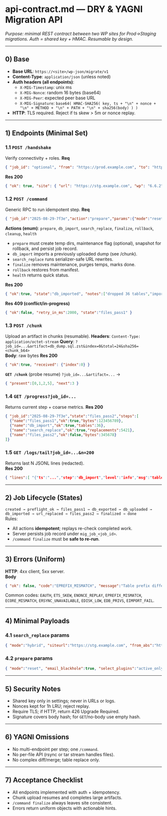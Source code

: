# api-contract.md — DRY & YAGNI Migration API
*Purpose: minimal REST contract between two WP sites for Prod→Staging migrations. Auth = shared key + HMAC. Resumable by design.*

---

## 0) Base
- **Base URL**: `https://<site>/wp-json/migrate/v1`
- **Content-Type**: `application/json` (unless noted)
- **Auth headers (all endpoints)**:
  - `X-MIG-Timestamp`: unix ms
  - `X-MIG-Nonce`: random 16 bytes (base64)
  - `X-MIG-Peer`: expected peer base URL
  - `X-MIG-Signature`: `base64( HMAC-SHA256( key, ts + "\n" + nonce + "\n" + METHOD + "\n" + PATH + "\n" + sha256(body) ) )`
- **HTTP**: TLS required. Reject if ts skew > 5m or nonce replay.

---

## 1) Endpoints (Minimal Set)

### 1.1 `POST /handshake`
Verify connectivity + roles.
**Req**
```json
{ "job_id": "optional", "from": "https://prod.example.com", "to": "https://stg.example.com", "capabilities": { "rsync": true, "wp_cli": true } }
```
**Res 200**
```json
{ "ok": true, "site": { "url": "https://stg.example.com", "wp": "6.6.2", "db": "mysql", "prefix": "wp_", "charset": "utf8mb4" }, "capabilities": { "rsync": true, "zstd": true, "wp_cli": true } }
```

### 1.2 `POST /command`
Generic RPC to run idempotent step.
**Req**
```json
{ "job_id":"2025-08-29-7f3e","action":"prepare","params":{"mode":"reset","email_blackhole":true} }
```
**Actions (enum)**: `prepare`, `db_import`, `search_replace`, `finalize`, `rollback`, `cleanup`, `health`  
- `prepare` must create temp dirs, maintenance flag (optional), snapshot for rollback, and persist job record.
- `db_import` imports a previously uploaded dump (see /chunk).
- `search_replace` runs serializer-safe URL rewrites.
- `finalize` removes maintenance, purges temps, marks done.
- `rollback` restores from manifest.
- `health` returns quick status.

**Res 200**
```json
{ "ok":true, "state":"db_imported", "notes":["dropped 36 tables","imported 36 tables"] }
```
**Res 409 (conflict/in-progress)**
```json
{ "ok":false, "retry_in_ms":2000, "state":"files_pass1" }
```

### 1.3 `POST /chunk`
Upload an artifact in chunks (resumable).
**Headers**: `Content-Type: application/octet-stream`
**Query**: `?job_id=...&artifact=db_dump.sql.zst&index=0&total=24&sha256=<chunk_b64>`  
**Body**: raw bytes
**Res 200**
```json
{ "ok":true, "received": {"index":0} }
```
**`GET /chunk`** (probe resume)
`?job_id=...&artifact=...` →
```json
{ "present":[0,1,2,5], "next":3 }
```

### 1.4 `GET /progress?job_id=...`
Returns current step + coarse metrics.
**Res 200**
```json
{ "job_id":"2025-08-29-7f3e","state":"files_pass2","steps":[
  {"name":"files_pass1","ok":true,"bytes":123456789},
  {"name":"db_import","ok":true,"tables":36},
  {"name":"search_replace","ok":true,"replacements":5421},
  {"name":"files_pass2","ok":false,"bytes":345678}
]}
```

### 1.5 `GET /logs/tail?job_id=...&n=200`
Returns last N JSONL lines (redacted).  
**Res 200**
```json
{ "lines":[ "{"ts":"...","step":"db_import","level":"info","msg":"table wp_posts imported"}" ] }
```

---

## 2) Job Lifecycle (States)
`created → preflight_ok → files_pass1 → db_exported → db_uploaded → db_imported → url_replaced → files_pass2 → finalized → done`  
Rules:
- All actions **idempotent**; replays re-check completed work.
- Server persists job record under `mig_job_<job_id>`.
- `/command finalize` must be **safe to re-run**.

---

## 3) Errors (Uniform)
**HTTP**: 4xx client, 5xx server.  
**Body**
```json
{ "ok": false, "code":"EPREFIX_MISMATCH", "message":"Table prefix differs", "hint":"Enable prefix rewrite", "state":"preflight_ok" }
```

Common codes: `EAUTH`, `ETS_SKEW`, `ENONCE_REPLAY`, `EPREFIX_MISMATCH`, `ECORE_MISMATCH`, `ERSYNC_UNAVAILABLE`, `EDISK_LOW`, `EDB_PRIVS`, `EIMPORT_FAIL`.

---

## 4) Minimal Payloads

### 4.1 `search_replace` params
```json
{ "mode":"hybrid", "siteurl":"https://stg.example.com", "from_abs":"https://prod.example.com", "to_rel":"/" }
```

### 4.2 `prepare` params
```json
{ "mode":"reset", "email_blackhole":true, "select_plugins":"active_only" }
```

---

## 5) Security Notes
- Shared key only in settings; never in URLs or logs.  
- Nonces kept for 1h LRU; reject replay.  
- Require TLS; if HTTP, return 426 Upgrade Required.  
- Signature covers body hash; for `GET`/no-body use empty hash.

---

## 6) YAGNI Omissions
- No multi-endpoint per step; one `/command`.  
- No per-file API (rsync or tar stream handles files).  
- No complex diff/merge; table replace only.

---

## 7) Acceptance Checklist
- All endpoints implemented with auth + idempotency.  
- Chunk upload resumes and completes large artifacts.  
- `/command finalize` always leaves site consistent.  
- Errors return uniform objects with actionable hints.
